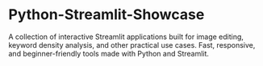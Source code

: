 # Python-Streamlit-Showcase
A collection of interactive Streamlit applications built for image editing, keyword density analysis, and other practical use cases. Fast, responsive, and beginner-friendly tools made with Python and Streamlit.
